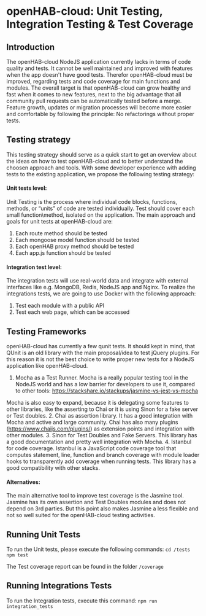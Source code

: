 # openHAB-cloud: Unit Testing, Integration Testing & Test Coverage

## Introduction
The openHAB-cloud NodeJS application currently lacks in terms of code quality and tests. It cannot be well maintained and improved with features when the app doesn't have good tests. Therefor openHAB-cloud must be improved, regarding tests and code coverage for main functions and modules. The overall target is that openHAB-cloud can grow healthy and fast when it comes to new features, next to the big advantage that all community pull requests can be automatically tested before a merge. Feature growth, updates or migration processes will become more easier and comfortable by following the principle: No refactorings without proper tests.


## Testing strategy

This testing strategy should serve as a quick start to get an overview about the ideas on how to test openHAB-cloud and to better understand the choosen approach and tools. With some developer experience with adding tests to the existing application, we propose 
the following testing strategy:

#### Unit tests level:
Unit Testing is the process where individual code blocks,
functions, methods, or “units” of code are tested
individually. Test should cover each small function\method, isolated on the application.
The main approach and goals for unit tests at openHAB-cloud are:
1. Each route method should be tested
2. Each mongoose model function should be tested 
3. Each openHAB proxy method should be tested
4. Each app.js function should be tested

#### Integration test level:
The integration tests will use real-world data and integrate with external interfaces like
e.g. MongoDB, Redis, NodeJS app and  Nginx. To realize the integrations tests, we are going to use Docker with the following approach:
1. Test each module with a public API 
2. Test each web page, which can be accessed

## Testing Frameworks

openHAB-cloud has currently a few qunit tests. It should kept in mind, that QUnit is an old library with the main proposal/idea to test jQuery plugins. For this reason it is not the best choice to write proper new tests for a NodeJS application like openHAB-cloud.  

1. Mocha as a Test Runner. 
Mocha is a really popular testing tool in the NodeJS world and has a low barrier for developers to use it, compared to other tools: 
https://stackshare.io/stackups/jasmine-vs-jest-vs-mocha

Mocha is also easy to expand, because it is delegating some features to other 
libraries, like the asserting to Chai or it is using Sinon for a fake server or Test doubles.
2. Chai as assertion library. It has a good integration with Mocha and active and large community.
Chai has also many plugins (https://www.chaijs.com/plugins/)
as extension points and integration with other modules.
3. Sinon for Test Doubles and Fake Servers. This library has a good documentation
 and pretty well integration with Mocha. 
4. Istanbul for code coverage. 
Istanbul is a JavaScript code coverage tool that computes statement, line, 
function and branch coverage with module loader hooks to transparently add coverage 
when running tests. This library has a good compatibility with other stacks.

#### Alternatives:
The main alternative tool to improve test coverage is the Jasmine tool.
Jasmine has its own assertion and Test Doubles modules and does not depend on 
3rd parties. But this point also makes Jasmine a less flexible and not so well suited for the openHAB-cloud testing activities. 



## Running Unit Tests

To run the Unit tests, please execute the following commands:
```cd /tests```
```npm test```

The Test coverage report can be found in the folder ``/coverage``

## Running Integrations Tests

To run the Integration tests, execute this command:
```npm run integration_tests```